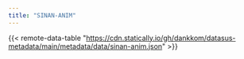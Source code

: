 ```yaml
---
title: "SINAN-ANIM"
---
```


{{< remote-data-table "https://cdn.statically.io/gh/dankkom/datasus-metadata/main/metadata/data/sinan-anim.json" >}}
